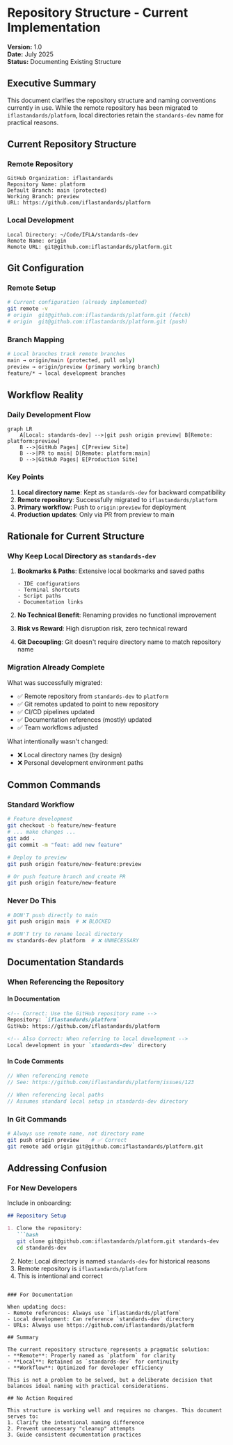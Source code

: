 # Repository Structure - Current Implementation

**Version:** 1.0  
**Date:** July 2025  
**Status:** Documenting Existing Structure

## Executive Summary

This document clarifies the repository structure and naming conventions currently in use. While the remote repository has been migrated to `iflastandards/platform`, local directories retain the `standards-dev` name for practical reasons.

## Current Repository Structure

### Remote Repository
```
GitHub Organization: iflastandards
Repository Name: platform
Default Branch: main (protected)
Working Branch: preview
URL: https://github.com/iflastandards/platform
```

### Local Development
```
Local Directory: ~/Code/IFLA/standards-dev
Remote Name: origin
Remote URL: git@github.com:iflastandards/platform.git
```

## Git Configuration

### Remote Setup
```bash
# Current configuration (already implemented)
git remote -v
# origin  git@github.com:iflastandards/platform.git (fetch)
# origin  git@github.com:iflastandards/platform.git (push)
```

### Branch Mapping
```bash
# Local branches track remote branches
main → origin/main (protected, pull only)
preview → origin/preview (primary working branch)
feature/* → local development branches
```

## Workflow Reality

### Daily Development Flow
```mermaid
graph LR
    A[Local: standards-dev] -->|git push origin preview| B[Remote: platform:preview]
    B -->|GitHub Pages| C[Preview Site]
    B -->|PR to main| D[Remote: platform:main]
    D -->|GitHub Pages| E[Production Site]
```

### Key Points
1. **Local directory name**: Kept as `standards-dev` for backward compatibility
2. **Remote repository**: Successfully migrated to `iflastandards/platform`
3. **Primary workflow**: Push to `origin:preview` for deployment
4. **Production updates**: Only via PR from preview to main

## Rationale for Current Structure

### Why Keep Local Directory as `standards-dev`

1. **Bookmarks & Paths**: Extensive local bookmarks and saved paths
   ```
   - IDE configurations
   - Terminal shortcuts
   - Script paths
   - Documentation links
   ```

2. **No Technical Benefit**: Renaming provides no functional improvement

3. **Risk vs Reward**: High disruption risk, zero technical reward

4. **Git Decoupling**: Git doesn't require directory name to match repository name

### Migration Already Complete

What was successfully migrated:
- ✅ Remote repository from `standards-dev` to `platform`
- ✅ Git remotes updated to point to new repository
- ✅ CI/CD pipelines updated
- ✅ Documentation references (mostly) updated
- ✅ Team workflows adjusted

What intentionally wasn't changed:
- ❌ Local directory names (by design)
- ❌ Personal development environment paths

## Common Commands

### Standard Workflow
```bash
# Feature development
git checkout -b feature/new-feature
# ... make changes ...
git add .
git commit -m "feat: add new feature"

# Deploy to preview
git push origin feature/new-feature:preview

# Or push feature branch and create PR
git push origin feature/new-feature
```

### Never Do This
```bash
# DON'T push directly to main
git push origin main  # ❌ BLOCKED

# DON'T try to rename local directory
mv standards-dev platform  # ❌ UNNECESSARY
```

## Documentation Standards

### When Referencing the Repository

#### In Documentation
```markdown
<!-- Correct: Use the GitHub repository name -->
Repository: `iflastandards/platform`
GitHub: https://github.com/iflastandards/platform

<!-- Also Correct: When referring to local development -->
Local development in your `standards-dev` directory
```

#### In Code Comments
```typescript
// When referencing remote
// See: https://github.com/iflastandards/platform/issues/123

// When referencing local paths
// Assumes standard local setup in standards-dev directory
```

### In Git Commands
```bash
# Always use remote name, not directory name
git push origin preview    # ✅ Correct
git remote add origin git@github.com:iflastandards/platform.git
```

## Addressing Confusion

### For New Developers

Include in onboarding:
```markdown
## Repository Setup

1. Clone the repository:
   ```bash
   git clone git@github.com:iflastandards/platform.git standards-dev
   cd standards-dev
   ```

2. Note: Local directory is named `standards-dev` for historical reasons
3. Remote repository is `iflastandards/platform`
4. This is intentional and correct
```

### For Documentation

When updating docs:
- Remote references: Always use `iflastandards/platform`
- Local development: Can reference `standards-dev` directory
- URLs: Always use https://github.com/iflastandards/platform

## Summary

The current repository structure represents a pragmatic solution:
- **Remote**: Properly named as `platform` for clarity
- **Local**: Retained as `standards-dev` for continuity
- **Workflow**: Optimized for developer efficiency

This is not a problem to be solved, but a deliberate decision that balances ideal naming with practical considerations.

## No Action Required

This structure is working well and requires no changes. This document serves to:
1. Clarify the intentional naming difference
2. Prevent unnecessary "cleanup" attempts
3. Guide consistent documentation practices
